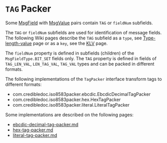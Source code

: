 # `TAG` Packer

Some [MsgField](https://github.com/credibledoc/credible-doc/blob/master/iso-8583-packer/src/main/java/com/credibledoc/iso8583packer/message/MsgField.java)
with [MsgValue](https://github.com/credibledoc/credible-doc/blob/master/iso-8583-packer/src/main/java/com/credibledoc/iso8583packer/message/MsgValue.java)
pairs contain `TAG` or `fieldNum` subfields.

The `TAG` or `fieldNum` subfields are used for identification of message fields.
The following Wiki pages describe the `TAG` subfield as a `type`, see
[Type-length-value](https://en.wikipedia.org/wiki/Type-length-value) page or as a `key`,
see the [KLV](https://en.wikipedia.org/wiki/KLV) page.

The  `fieldNum` property is defined in subfields (children) of the `MsgFieldType.BIT_SET` fields only.
The `TAG` property is defined in fields of `TAG_LEN_VAL`, `LEN_TAG_VAL`, `TAG_VAL` types and can be packed in different formats.

The following implementations of the `TagPacker` interface transform tags to different formats:
* com.credibledoc.iso8583packer.ebcdic.EbcdicDecimalTagPacker
* com.credibledoc.iso8583packer.hex.HexTagPacker
* com.credibledoc.iso8583packer.literal.LiteralTagPacker


Some implementations are described on the following pages:
* [ebcdic-decimal-tag-packer.md](../ebcdic/ebcdic-decimal-tag-packer.md)
* [hex-tag-packer.md](../hex/hex-tag-packer.md)
* [literal-tag-packer.md](../literal/literal-tag-packer.md)
